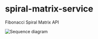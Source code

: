 # spiral-matrix-service

Fibonacci Spiral Matrix API

![Sequence diagram](https://github.com/mariana13193/spiral-matrix-service/assets/7290269/459d9ad2-86c4-440c-81d6-5a679ac0aa6f)
